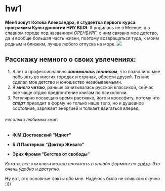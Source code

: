 # hw1
**Меня зовут Котова Александра, я студентка первого курса программы Культурологии НИУ ВШЭ**. Я родилась не ~~в Москве~~, а в славном городе под названием *ОРЕНБУРГ*, с ним связано мое детство, да и вообще большая часть жизни, поэтому возвращаться туда, к моим родным и близким, лучше любого отпуска на море. ![](http://tevy-art.com/wp-content/uploads/2016/09/orenburg-russia-3.jpg) 

## **Расскажу немного о своих увлечениях:** 
1. 	8 лет я профессионально _**занималась теннисом**_, что позволило мне побывать во многих городах и странах, обрести друзей. Теннис сделал мое детство и юношество незабываемыми.
2. 	Я _**много читаю**_, раньше зачитывалась русской классикой, сейчас все чаще отдаю предпочтение книгам по психологии. 
3. 	Регулярно посвещаю время растяжке, йоге и кроссфиту, потому что _**спорт**_ приводит в форму не только наше тело, но и душевное состояние, заряжает энергией и толкает двигаться вперед. 
###### несолько любимых книг: 
+ **Ф.М Достоевский "Идиот"**
- **Б.Л Пастернак "Доктор Живаго"**
+ **Эрих Фромм "Бегство от свободы"** 

*Кстати, все эти книги можно прочитать в онлайн формате на [сайте](https://mybook.ru/catalog/ "рекомендую"). Это очень удобно и доступно.*


Ну вот, это основные факты обо мне. Надеюсь было не слишком скучно :)))
